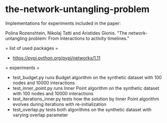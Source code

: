 # the-network-untangling-problem
Implementations for experiments included in the paper:

Polina Rozenshtein, Nikolaj Tatti and Aristides Gionis. "The network-untangling problem: From interactions to activity timelines."

= list of used packages =
* https://pypi.python.org/pypi/networkx/1.11

= experiments =

* test_budget.py runs Budget algorithm on the synthetic dataset with 100 nodes and 10000 interactions
* test_inner_point.py runs Inner Point algorithm on the synthetic dataset with 100 nodes and 10000 interactions
* test_iterations_inner.py tests how the solution by Inner Point algorithm evolves during iterations with re-initialization
* test_overlap.py tests both algorithms on the synthetic dataset with varying overlap parameter


